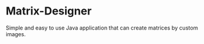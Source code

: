# Matrix-Designer
Simple and easy to use Java application that can create matrices by custom images.
